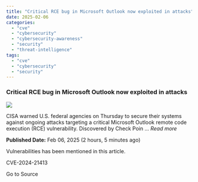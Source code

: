 ```yaml
---
title: "Critical RCE bug in Microsoft Outlook now exploited in attacks"
date: 2025-02-06
categories: 
  - "cve"
  - "cybersecurity"
  - "cybersecurity-awareness"
  - "security"
  - "threat-intelligence"
tags: 
  - "cve"
  - "cybersecurity"
  - "security"
---
```


### Critical RCE bug in Microsoft Outlook now exploited in attacks

![](https://upload.cvefeed.io/news/28307/thumbnail.jpg)

CISA warned U.S. federal agencies on Thursday to secure their systems against ongoing attacks targeting a critical Microsoft Outlook remote code execution (RCE) vulnerability. Discovered by Check Poin ... _Read more_

**Published Date:** Feb 06, 2025 (2 hours, 5 minutes ago)

Vulnerabilities has been mentioned in this article.

CVE-2024-21413

Go to Source
